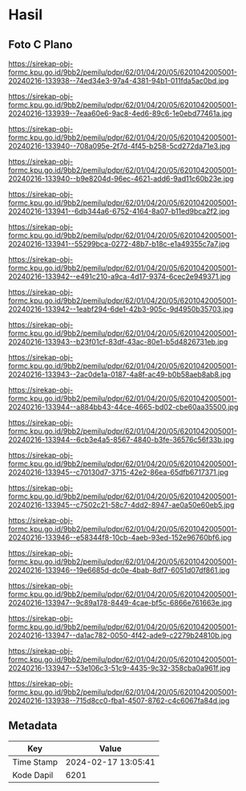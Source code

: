 # Hasil

## Foto C Plano

https://sirekap-obj-formc.kpu.go.id/9bb2/pemilu/pdpr/62/01/04/20/05/6201042005001-20240216-133938--74ed34e3-97a4-4381-94b1-011fda5ac0bd.jpg

https://sirekap-obj-formc.kpu.go.id/9bb2/pemilu/pdpr/62/01/04/20/05/6201042005001-20240216-133939--7eaa60e6-9ac8-4ed6-89c6-1e0ebd77461a.jpg

https://sirekap-obj-formc.kpu.go.id/9bb2/pemilu/pdpr/62/01/04/20/05/6201042005001-20240216-133940--708a095e-2f7d-4f45-b258-5cd272da71e3.jpg

https://sirekap-obj-formc.kpu.go.id/9bb2/pemilu/pdpr/62/01/04/20/05/6201042005001-20240216-133940--b9e8204d-96ec-4621-add6-9ad11c60b23e.jpg

https://sirekap-obj-formc.kpu.go.id/9bb2/pemilu/pdpr/62/01/04/20/05/6201042005001-20240216-133941--6db344a6-6752-4164-8a07-b11ed9bca2f2.jpg

https://sirekap-obj-formc.kpu.go.id/9bb2/pemilu/pdpr/62/01/04/20/05/6201042005001-20240216-133941--55299bca-0272-48b7-b18c-e1a49355c7a7.jpg

https://sirekap-obj-formc.kpu.go.id/9bb2/pemilu/pdpr/62/01/04/20/05/6201042005001-20240216-133942--e491c210-a9ca-4d17-9374-6cec2e949371.jpg

https://sirekap-obj-formc.kpu.go.id/9bb2/pemilu/pdpr/62/01/04/20/05/6201042005001-20240216-133942--1eabf294-6de1-42b3-905c-9d4950b35703.jpg

https://sirekap-obj-formc.kpu.go.id/9bb2/pemilu/pdpr/62/01/04/20/05/6201042005001-20240216-133943--b23f01cf-83df-43ac-80e1-b5d4826731eb.jpg

https://sirekap-obj-formc.kpu.go.id/9bb2/pemilu/pdpr/62/01/04/20/05/6201042005001-20240216-133943--2ac0de1a-0187-4a8f-ac49-b0b58aeb8ab8.jpg

https://sirekap-obj-formc.kpu.go.id/9bb2/pemilu/pdpr/62/01/04/20/05/6201042005001-20240216-133944--a884bb43-44ce-4665-bd02-cbe60aa35500.jpg

https://sirekap-obj-formc.kpu.go.id/9bb2/pemilu/pdpr/62/01/04/20/05/6201042005001-20240216-133944--6cb3e4a5-8567-4840-b3fe-36576c56f33b.jpg

https://sirekap-obj-formc.kpu.go.id/9bb2/pemilu/pdpr/62/01/04/20/05/6201042005001-20240216-133945--c70130d7-3715-42e2-86ea-65dfb6717371.jpg

https://sirekap-obj-formc.kpu.go.id/9bb2/pemilu/pdpr/62/01/04/20/05/6201042005001-20240216-133945--c7502c21-58c7-4dd2-8947-ae0a50e60eb5.jpg

https://sirekap-obj-formc.kpu.go.id/9bb2/pemilu/pdpr/62/01/04/20/05/6201042005001-20240216-133946--e58344f8-10cb-4aeb-93ed-152e96760bf6.jpg

https://sirekap-obj-formc.kpu.go.id/9bb2/pemilu/pdpr/62/01/04/20/05/6201042005001-20240216-133946--19e6685d-dc0e-4bab-8df7-6051d07df861.jpg

https://sirekap-obj-formc.kpu.go.id/9bb2/pemilu/pdpr/62/01/04/20/05/6201042005001-20240216-133947--9c89a178-8449-4cae-bf5c-6866e761663e.jpg

https://sirekap-obj-formc.kpu.go.id/9bb2/pemilu/pdpr/62/01/04/20/05/6201042005001-20240216-133947--da1ac782-0050-4f42-ade9-c2279b24810b.jpg

https://sirekap-obj-formc.kpu.go.id/9bb2/pemilu/pdpr/62/01/04/20/05/6201042005001-20240216-133947--53e106c3-51c9-4435-9c32-358cba0a961f.jpg

https://sirekap-obj-formc.kpu.go.id/9bb2/pemilu/pdpr/62/01/04/20/05/6201042005001-20240216-133938--715d8cc0-fba1-4507-8762-c4c6067fa84d.jpg


## Metadata

| Key        | Value               |
| ---------- | ------------------- |
| Time Stamp | 2024-02-17 13:05:41 |
| Kode Dapil | 6201                |




